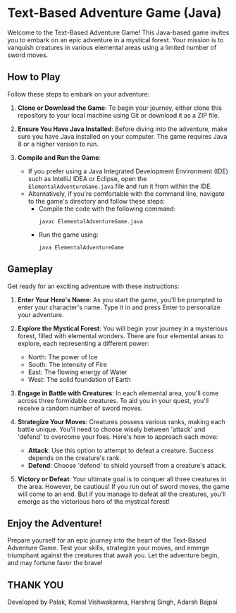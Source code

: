 # Text-Based Adventure Game (Java)

Welcome to the Text-Based Adventure Game! This Java-based game invites you to embark on an epic adventure in a mystical forest. Your mission is to vanquish creatures in various elemental areas using a limited number of sword moves.

## How to Play

Follow these steps to embark on your adventure:

1. **Clone or Download the Game**: To begin your journey, either clone this repository to your local machine using Git or download it as a ZIP file.

2. **Ensure You Have Java Installed**: Before diving into the adventure, make sure you have Java installed on your computer. The game requires Java 8 or a higher version to run.

3. **Compile and Run the Game**:
   - If you prefer using a Java Integrated Development Environment (IDE) such as IntelliJ IDEA or Eclipse, open the `ElementalAdventureGame.java` file and run it from within the IDE.
   - Alternatively, if you're comfortable with the command line, navigate to the game's directory and follow these steps:
      - Compile the code with the following command:
        ```
        javac ElementalAdventureGame.java
        ```
      - Run the game using:
        ```
        java ElementalAdventureGame
        ```

## Gameplay

Get ready for an exciting adventure with these instructions:

1. **Enter Your Hero's Name**: As you start the game, you'll be prompted to enter your character's name. Type it in and press Enter to personalize your adventure.

2. **Explore the Mystical Forest**: You will begin your journey in a mysterious forest, filled with elemental wonders. There are four elemental areas to explore, each representing a different power:
   - North: The power of Ice
   - South: The intensity of Fire
   - East: The flowing energy of Water
   - West: The solid foundation of Earth

3. **Engage in Battle with Creatures**: In each elemental area, you'll come across three formidable creatures. To aid you in your quest, you'll receive a random number of sword moves.

4. **Strategize Your Moves**: Creatures possess various ranks, making each battle unique. You'll need to choose wisely between 'attack' and 'defend' to overcome your foes. Here's how to approach each move:
   - **Attack**: Use this option to attempt to defeat a creature. Success depends on the creature's rank.
   - **Defend**: Choose 'defend' to shield yourself from a creature's attack.

5. **Victory or Defeat**: Your ultimate goal is to conquer all three creatures in the area. However, be cautious! If you run out of sword moves, the game will come to an end. But if you manage to defeat all the creatures, you'll emerge as the victorious hero of the mystical forest!

## Enjoy the Adventure!

Prepare yourself for an epic journey into the heart of the Text-Based Adventure Game. Test your skills, strategize your moves, and emerge triumphant against the creatures that await you. Let the adventure begin, and may fortune favor the brave!

## THANK YOU

Developed by Palak, Komal Vishwakarma, Harshraj Singh, Adarsh Bajpai
